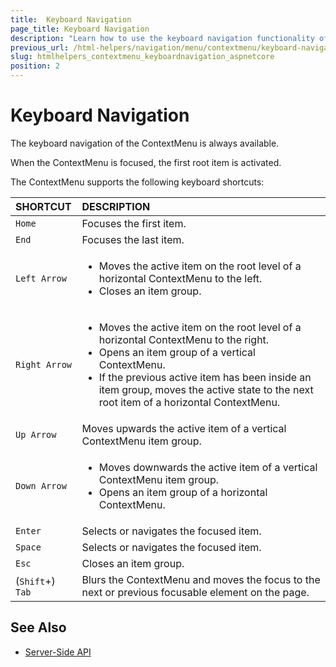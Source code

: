 ```yaml
---
title:  Keyboard Navigation
page_title: Keyboard Navigation
description: "Learn how to use the keyboard navigation functionality of the Telerik UI ContextMenu component for {{ site.framework }}."
previous_url: /html-helpers/navigation/menu/contextmenu/keyboard-navigation
slug: htmlhelpers_contextmenu_keyboardnavigation_aspnetcore
position: 2
---
```


# Keyboard Navigation

The keyboard navigation of the ContextMenu is always available.

When the ContextMenu is focused, the first root item is activated.

The ContextMenu supports the following keyboard shortcuts:

| SHORTCUT						| DESCRIPTION				                                                        |
|:---                 |:---                                                                               |
| `Home`              | Focuses the first item.                                                            |
| `End`               | Focuses the last item.                                                             |
| `Left Arrow`        | <ul><li>Moves the active item on the root level of a horizontal ContextMenu to the left.</li> <li>Closes an item group.</li></ul> |
| `Right Arrow`       | <ul><li>Moves the active item on the root level of a horizontal ContextMenu to the right.</li> <li>Opens an item group of a vertical ContextMenu.</li> <li>If the previous active item has been inside an item group, moves the active state to the next root item of a horizontal ContextMenu.</li></ul>        |
| `Up Arrow`          | Moves upwards the active item of a vertical ContextMenu item group.                        |
| `Down Arrow`        | <ul><li>Moves downwards the active item of a vertical ContextMenu item group.</li> <li>Opens an item group of a horizontal ContextMenu.</li></ul> |
| `Enter`             | Selects or navigates the focused item.                                             |
| `Space`             | Selects or navigates the focused item.                                             |
| `Esc`               | Closes an item group.                                                              |
| (`Shift`+) `Tab`    | Blurs the ContextMenu and moves the focus to the next or previous focusable element on the page.  |

## See Also

* [Server-Side API](/api/menu)
